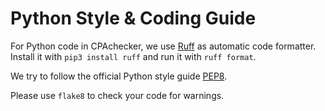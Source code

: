 <!--
This file is part of CPAchecker,
a tool for configurable software verification:
https://cpachecker.sosy-lab.org

SPDX-FileCopyrightText: 2007-2020 Dirk Beyer <https://www.sosy-lab.org>

SPDX-License-Identifier: Apache-2.0
-->

Python Style & Coding Guide
===========================

For Python code in CPAchecker, we use [Ruff](https://github.com/astral-sh/ruff)
as automatic code formatter.
Install it with `pip3 install ruff` and run it with `ruff format`.

We try to follow the official Python style guide
[PEP8](https://www.python.org/dev/peps/pep-0008/).

Please use `flake8` to check your code for warnings.
